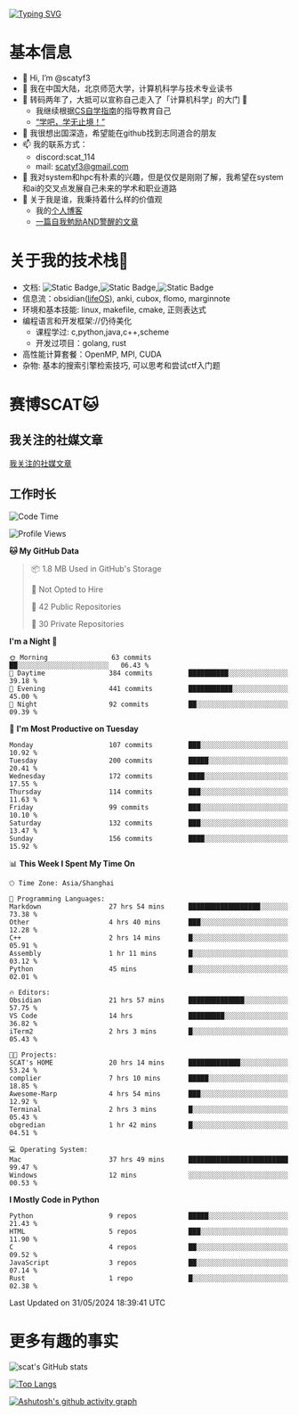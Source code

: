 [![Typing SVG](https://readme-typing-svg.demolab.com?font=Fira+Code&pause=1000&center=true&vCenter=true&multiline=true&width=470&height=98&lines=Across+the+Great+Wall+;we+can+reach+every+corner+in+the+world)](https://git.io/typing-svg)

# 基本信息
- 👋 Hi, I’m @scatyf3
- 👀 我在中国大陆，北京师范大学，计算机科学与技术专业读书
- 🌱 转码两年了，大抵可以宣称自己走入了「计算机科学」的大门 🥺
  - 我继续根据[CS自学指南](https://csdiy.wiki/)的指导教育自己 
  - [“学吧，学无止境！” ](https://www.acm.org/binaries/content/assets/education/cs2013_chinese.pdf)
- 💞️ 我很想出国深造，希望能在github找到志同道合的朋友
- 📫 我的联系方式：
  -   discord:scat_114
  -   mail: scatyf3@gmail.com
- 🌟 我对system和hpc有朴素的兴趣，但是仅仅是刚刚了解，我希望在system和ai的交叉点发展自己未来的学术和职业道路
- 🤔 关于我是谁，我秉持着什么样的价值观
  - 我的[个人博客](https://scatyfs-blog.gitbook.io/scats-blog)
  - [一篇自我勉励AND警醒的文章](https://www.zhihu.com/question/595969891/answer/3060352057)
 
# 关于我的技术栈🔧
- 文档: ![Static Badge](https://img.shields.io/badge/markdown-gray),![Static Badge](https://img.shields.io/badge/latex-gray),![Static Badge](https://img.shields.io/badge/marp-blue)
- 信息流：obsidian([lifeOS](https://github.com/quanru/obsidian-example-lifeos)), anki, cubox, flomo, marginnote
- 环境和基本技能: linux, makefile, cmake, 正则表达式
- 编程语言和开发框架://仍待美化
  - 课程学过: c,python,java,c++,scheme
  - 开发过项目：golang, rust
- 高性能计算套餐：OpenMP, MPI, CUDA 
- 杂物: 基本的搜索引擎检索技巧, 可以思考和尝试ctf入门题

# 赛博SCAT🐱

## 我关注的社媒文章
[我关注的社媒文章](https://www.notion.so/6379b986d4964818b078b0328b41f73b?v=19fc0e6483ec4fada09d6c68f7b20732)

## 工作时长
<!--START_SECTION:waka-->
![Code Time](http://img.shields.io/badge/Code%20Time-158%20hrs%2013%20mins-blue)

![Profile Views](http://img.shields.io/badge/Profile%20Views-1-blue)

**🐱 My GitHub Data** 

> 📦 1.8 MB Used in GitHub's Storage 
 > 
> 🚫 Not Opted to Hire
 > 
> 📜 42 Public Repositories 
 > 
> 🔑 30 Private Repositories 
 > 
**I'm a Night 🦉** 

```text
🌞 Morning                63 commits          ██░░░░░░░░░░░░░░░░░░░░░░░   06.43 % 
🌆 Daytime                384 commits         ██████████░░░░░░░░░░░░░░░   39.18 % 
🌃 Evening                441 commits         ███████████░░░░░░░░░░░░░░   45.00 % 
🌙 Night                  92 commits          ██░░░░░░░░░░░░░░░░░░░░░░░   09.39 % 
```
📅 **I'm Most Productive on Tuesday** 

```text
Monday                   107 commits         ███░░░░░░░░░░░░░░░░░░░░░░   10.92 % 
Tuesday                  200 commits         █████░░░░░░░░░░░░░░░░░░░░   20.41 % 
Wednesday                172 commits         ████░░░░░░░░░░░░░░░░░░░░░   17.55 % 
Thursday                 114 commits         ███░░░░░░░░░░░░░░░░░░░░░░   11.63 % 
Friday                   99 commits          ███░░░░░░░░░░░░░░░░░░░░░░   10.10 % 
Saturday                 132 commits         ███░░░░░░░░░░░░░░░░░░░░░░   13.47 % 
Sunday                   156 commits         ████░░░░░░░░░░░░░░░░░░░░░   15.92 % 
```


📊 **This Week I Spent My Time On** 

```text
🕑︎ Time Zone: Asia/Shanghai

💬 Programming Languages: 
Markdown                 27 hrs 54 mins      ██████████████████░░░░░░░   73.38 % 
Other                    4 hrs 40 mins       ███░░░░░░░░░░░░░░░░░░░░░░   12.28 % 
C++                      2 hrs 14 mins       █░░░░░░░░░░░░░░░░░░░░░░░░   05.91 % 
Assembly                 1 hr 11 mins        █░░░░░░░░░░░░░░░░░░░░░░░░   03.12 % 
Python                   45 mins             █░░░░░░░░░░░░░░░░░░░░░░░░   02.01 % 

🔥 Editors: 
Obsidian                 21 hrs 57 mins      ██████████████░░░░░░░░░░░   57.75 % 
VS Code                  14 hrs              █████████░░░░░░░░░░░░░░░░   36.82 % 
iTerm2                   2 hrs 3 mins        █░░░░░░░░░░░░░░░░░░░░░░░░   05.43 % 

🐱‍💻 Projects: 
SCAT's HOME              20 hrs 14 mins      █████████████░░░░░░░░░░░░   53.24 % 
complier                 7 hrs 10 mins       █████░░░░░░░░░░░░░░░░░░░░   18.85 % 
Awesome-Marp             4 hrs 54 mins       ███░░░░░░░░░░░░░░░░░░░░░░   12.92 % 
Terminal                 2 hrs 3 mins        █░░░░░░░░░░░░░░░░░░░░░░░░   05.43 % 
obgredian                1 hr 42 mins        █░░░░░░░░░░░░░░░░░░░░░░░░   04.51 % 

💻 Operating System: 
Mac                      37 hrs 49 mins      █████████████████████████   99.47 % 
Windows                  12 mins             ░░░░░░░░░░░░░░░░░░░░░░░░░   00.53 % 
```

**I Mostly Code in Python** 

```text
Python                   9 repos             █████░░░░░░░░░░░░░░░░░░░░   21.43 % 
HTML                     5 repos             ███░░░░░░░░░░░░░░░░░░░░░░   11.90 % 
C                        4 repos             ██░░░░░░░░░░░░░░░░░░░░░░░   09.52 % 
JavaScript               3 repos             ██░░░░░░░░░░░░░░░░░░░░░░░   07.14 % 
Rust                     1 repo              █░░░░░░░░░░░░░░░░░░░░░░░░   02.38 % 
```




 Last Updated on 31/05/2024 18:39:41 UTC
<!--END_SECTION:waka-->


# 更多有趣的事实 

![scat's GitHub stats](https://github-readme-stats.vercel.app/api?username=scatyf3&count_private=true&theme=synthwave)

[![Top Langs](https://github-readme-stats.vercel.app/api/top-langs/?username=scatyf3&layout=compact&langs_count=12&theme=synthwave&hide=javascript,html,css&size_weight=0.5&count_weight=0.5)](https://github.com/anuraghazra/github-readme-statss)

[![Ashutosh's github activity graph](https://github-readme-activity-graph.vercel.app/graph?username=scatyf3&theme=dracula)](https://github.com/ashutosh00710/github-readme-activity-graph)

<!---
scatfy3/scatfy3 is a ✨ special ✨ repository because its `README.md` (this file) appears on your GitHub profile.
You can click the Preview link to take a look at your changes.
--->
